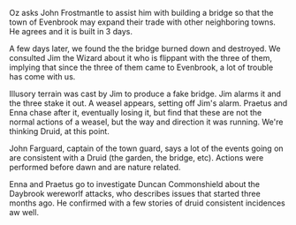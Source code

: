 Oz asks John Frostmantle to assist him with building a bridge so that the town of Evenbrook may expand their trade with other neighboring towns. He agrees and it is built in 3 days.

A few days later, we found the the bridge burned down and destroyed. We consulted Jim the Wizard about it who is flippant with the three of them, implying that since the three of them came to Evenbrook, a lot of trouble has come with us. 

Illusory terrain was cast by Jim to produce a fake bridge. Jim alarms it and the three stake it out. A weasel appears, setting off Jim's alarm. Praetus and Enna chase after it, eventually losing it, but find that these are not the normal actions of a weasel, but the way and direction it was running. We're thinking Druid, at this point.

John Farguard, captain of the town guard, says a lot of the events going on are consistent with a Druid (the garden, the bridge, etc). Actions were performed before dawn and are nature related. 

Enna and Praetus go to investigate Duncan Commonshield about the Daybrook wereworlf attacks, who describes issues that started three months ago. He confirmed with a few stories of druid consistent incidences aw well.